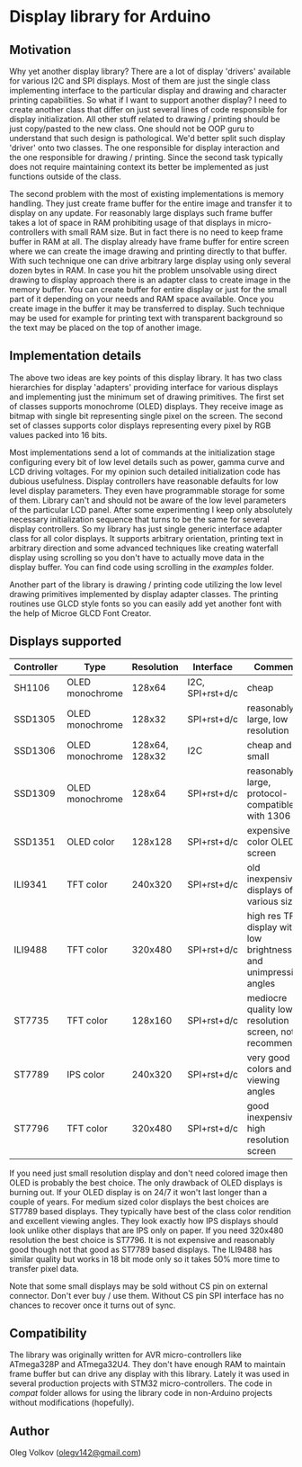 # Display library for Arduino

## Motivation
Why yet another display library? There are a lot of display 'drivers' available for various I2C and SPI displays. Most of them are just the single class implementing interface to the particular display and drawing and character printing capabilities. So what if I want to support another display? I need to create another class that differ on just several lines of code responsible for display initialization. All other stuff related to drawing / printing should be just copy/pasted to the new class. One should not be OOP guru to understand that such design is pathological. We'd better split such display 'driver' onto two classes. The one responsible for display interaction and the one responsible for drawing / printing. Since the second task typically does not require maintaining context its better be implemented as just functions outside of the class.

The second problem with the most of existing implementations is memory handling. They just create frame buffer for the entire image and transfer it to display on any update. For reasonably large displays such frame buffer takes a lot of space in RAM prohibiting usage of that displays in micro-controllers with small RAM size. But in fact there is no need to keep frame buffer in RAM at all. The display already have frame buffer for entire screen where we can create the image drawing and printing directly to that buffer. With such technique one can drive arbitrary large display using only several dozen bytes in RAM. In case you hit the problem unsolvable using direct drawing to display approach there is an adapter class to create image in the memory buffer. You can create buffer for entire display or just for the small part of it depending on your needs and RAM space available. Once you create image in the buffer it may be transferred to display. Such technique may be used for example for printing text with transparent background so the text may be placed on the top of another image.

## Implementation details
The above two ideas are key points of this display library. It has two class hierarchies for display 'adapters' providing interface for various displays and implementing just the minimum set of drawing primitives. The first set of classes supports monochrome (OLED) displays. They receive image as bitmap with single bit representing single pixel on the screen. The second set of classes supports color displays representing every pixel by RGB values packed into 16 bits.

Most implementations send a lot of commands at the initialization stage configuring every bit of low level details such as power, gamma curve and LCD driving voltages. For my opinion such detailed initialization code has dubious usefulness. Display controllers have reasonable defaults for low level display parameters. They even have programmable storage for some of them. Library can't and should not be aware of the low level parameters of the particular LCD panel. After some experimenting I keep only absolutely necessary initialization sequence that turns to be the same for several display controllers. So my library has just single generic interface adapter class for all color displays. It supports arbitrary orientation, printing text in arbitrary direction and some advanced techniques like creating waterfall display using scrolling so you don't have to actually move data in the display buffer. You can find code using scrolling in the *examples* folder.

Another part of the library is drawing / printing code utilizing the low level drawing primitives implemented by display adapter classes. The printing routines use GLCD style fonts so you can easily add yet another font with the help of Microe GLCD Font Creator.

## Displays supported

| Controller | Type  | Resolution | Interface | Comments |
|--|--|--|--|--|
| SH1106 | OLED monochrome | 128x64 | I2C, SPI+rst+d/c | cheap |
| SSD1305 | OLED monochrome | 128x32 | SPI+rst+d/c | reasonably large, low resolution |
| SSD1306 | OLED monochrome | 128x64, 128x32 | I2C | cheap and small |
| SSD1309 | OLED monochrome | 128x64 | SPI+rst+d/c | reasonably large, protocol-compatible with 1306 |
| SSD1351 | OLED color | 128x128 | SPI+rst+d/c | expensive color OLED screen |
| ILI9341 | TFT color | 240x320 | SPI+rst+d/c | old inexpensive displays of various sizes |
| ILI9488 | TFT color | 320x480 | SPI+rst+d/c | high res TFT display with low brightness and unimpressive angles |
| ST7735  | TFT color | 128x160 | SPI+rst+d/c | mediocre quality low resolution screen, not recommended |
| ST7789  | IPS color | 240x320 | SPI+rst+d/c | very good colors and viewing angles |
| ST7796  | TFT color | 320x480 | SPI+rst+d/c | good inexpensive high resolution screen |

If you need just small resolution display and don't need colored image then OLED is probably the best choice. The only drawback of OLED displays is burning out. If your OLED display is on 24/7 it won't last longer than a couple of years. For medium sized color displays the best choices are ST7789 based displays. They typically have best of the class color rendition and excellent viewing angles. They look exactly how IPS displays should look unlike other displays that are IPS only on paper. If you need 320x480 resolution the best choice is ST7796. It is not expensive and reasonably good though not that good as ST7789 based displays. The ILI9488 has similar quality but works in 18 bit mode only so it takes 50% more time to transfer pixel data.

Note that some small displays may be sold without CS pin on external connector. Don't ever buy / use them. Without CS pin SPI interface has no chances to recover once it turns out of sync.

## Compatibility

The library was originally written for AVR micro-controllers like ATmega328P and ATmega32U4. They don't have enough RAM to maintain frame buffer but can drive any display with this library. Lately it was used in several production projects with STM32 micro-controllers. The code in *compat* folder allows for using the library code in non-Arduino projects without modifications (hopefully).

## Author

Oleg Volkov (olegv142@gmail.com)


